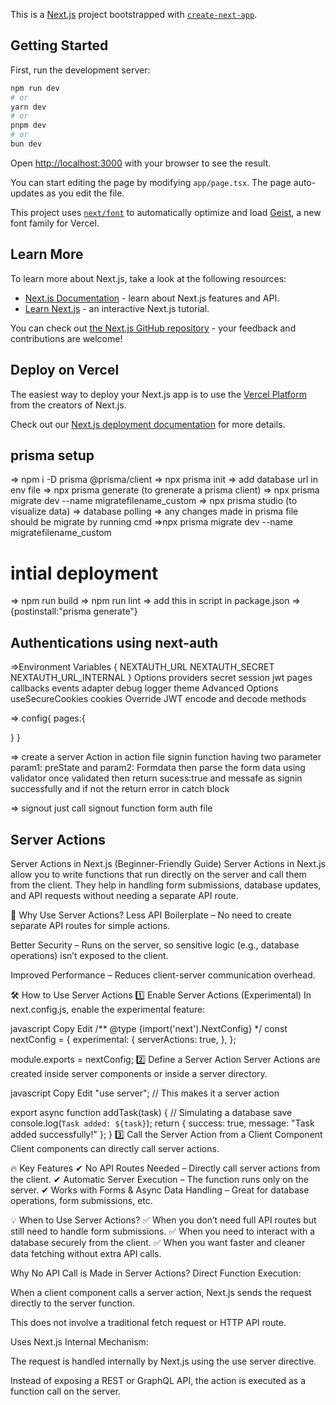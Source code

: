 This is a [Next.js](https://nextjs.org) project bootstrapped with [`create-next-app`](https://nextjs.org/docs/app/api-reference/cli/create-next-app).

## Getting Started

First, run the development server:

```bash
npm run dev
# or
yarn dev
# or
pnpm dev
# or
bun dev
```

Open [http://localhost:3000](http://localhost:3000) with your browser to see the result.

You can start editing the page by modifying `app/page.tsx`. The page auto-updates as you edit the file.

This project uses [`next/font`](https://nextjs.org/docs/app/building-your-application/optimizing/fonts) to automatically optimize and load [Geist](https://vercel.com/font), a new font family for Vercel.

## Learn More

To learn more about Next.js, take a look at the following resources:

- [Next.js Documentation](https://nextjs.org/docs) - learn about Next.js features and API.
- [Learn Next.js](https://nextjs.org/learn) - an interactive Next.js tutorial.

You can check out [the Next.js GitHub repository](https://github.com/vercel/next.js) - your feedback and contributions are welcome!

## Deploy on Vercel

The easiest way to deploy your Next.js app is to use the [Vercel Platform](https://vercel.com/new?utm_medium=default-template&filter=next.js&utm_source=create-next-app&utm_campaign=create-next-app-readme) from the creators of Next.js.

Check out our [Next.js deployment documentation](https://nextjs.org/docs/app/building-your-application/deploying) for more details.




## prisma setup
=>  npm i -D prisma @prisma/client
=> npx prisma init
=> add database url in env file
=> npx prisma generate    (to grenerate a prisma client)
=> npx prisma migrate dev --name migratefilename_custom
=> npx prisma studio (to visualize data)
=> database polling
=> any changes made in prisma file should be migrate by running cmd =>npx prisma migrate dev --name migratefilename_custom

# intial deployment
=> npm run build
=> npm run lint
=> add this in script in package.json => {postinstall:"prisma generate"}

## Authentications using next-auth
=>Environment Variables
{
NEXTAUTH_URL
NEXTAUTH_SECRET
NEXTAUTH_URL_INTERNAL
}
Options
providers
secret
session
jwt
pages
callbacks
events
adapter
debug
logger
theme
Advanced Options
useSecureCookies
cookies
Override JWT encode and decode methods

=> config{
  pages:{
    
  }
}

=> create a server Action in action file signin function having two parameter param1: preState and param2: Formdata then parse the form data using validator once validated then return sucess:true and messafe as signin successfully and if not the return error in catch block

=> signout just call signout function form auth file

## Server Actions
Server Actions in Next.js (Beginner-Friendly Guide)
Server Actions in Next.js allow you to write functions that run directly on the server and call them from the client. They help in handling form submissions, database updates, and API requests without needing a separate API route.

🌟 Why Use Server Actions?
Less API Boilerplate – No need to create separate API routes for simple actions.

Better Security – Runs on the server, so sensitive logic (e.g., database operations) isn’t exposed to the client.

Improved Performance – Reduces client-server communication overhead.

🛠️ How to Use Server Actions
1️⃣ Enable Server Actions (Experimental)
In next.config.js, enable the experimental feature:

javascript
Copy
Edit
/** @type {import('next').NextConfig} */
const nextConfig = {
  experimental: {
    serverActions: true,
  },
};

module.exports = nextConfig;
2️⃣ Define a Server Action
Server Actions are created inside server components or inside a server directory.

javascript
Copy
Edit
"use server"; // This makes it a server action

export async function addTask(task) {
  // Simulating a database save
  console.log(`Task added: ${task}`);
  return { success: true, message: "Task added successfully!" };
}
3️⃣ Call the Server Action from a Client Component
Client components can directly call server actions.


<!-- "use client";
import { useState } from "react";
import { addTask } from "./actions"; // Import the server action

export default function TaskForm() {
  const [task, setTask] = useState("");

  async function handleSubmit(event) {
    event.preventDefault();
    const result = await addTask(task); // Calling server action
    alert(result.message);
  }

  return (
    <form onSubmit={handleSubmit}>
      <input
        type="text"
        value={task}
        onChange={(e) => setTask(e.target.value)}
        placeholder="Enter a task"
      />
      <button type="submit">Add Task</button>
    </form>
  );
} -->
🔥 Key Features
✔ No API Routes Needed – Directly call server actions from the client.
✔ Automatic Server Execution – The function runs only on the server.
✔ Works with Forms & Async Data Handling – Great for database operations, form submissions, etc.

💡 When to Use Server Actions?
✅ When you don’t need full API routes but still need to handle form submissions.
✅ When you need to interact with a database securely from the client.
✅ When you want faster and cleaner data fetching without extra API calls.


 Why No API Call is Made in Server Actions?
Direct Function Execution:

When a client component calls a server action, Next.js sends the request directly to the server function.

This does not involve a traditional fetch request or HTTP API route.

Uses Next.js Internal Mechanism:

The request is handled internally by Next.js using the use server directive.

Instead of exposing a REST or GraphQL API, the action is executed as a function call on the server.